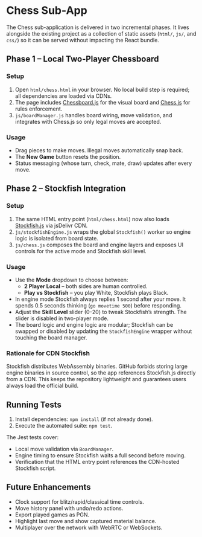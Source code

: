 # Chess Sub-App

The Chess sub-application is delivered in two incremental phases. It lives alongside the existing project as a collection of static assets (`html/`, `js/`, and `css/`) so it can be served without impacting the React bundle.

## Phase 1 – Local Two-Player Chessboard

### Setup
1. Open `html/chess.html` in your browser. No local build step is required; all dependencies are loaded via CDNs.
2. The page includes [Chessboard.js](https://github.com/oakmac/chessboardjs) for the visual board and [Chess.js](https://github.com/jhlywa/chess.js) for rules enforcement.
3. `js/boardManager.js` handles board wiring, move validation, and integrates with Chess.js so only legal moves are accepted.

### Usage
- Drag pieces to make moves. Illegal moves automatically snap back.
- The **New Game** button resets the position.
- Status messaging (whose turn, check, mate, draw) updates after every move.

## Phase 2 – Stockfish Integration

### Setup
1. The same HTML entry point (`html/chess.html`) now also loads [Stockfish.js](https://github.com/official-stockfish/Stockfish) via jsDelivr CDN.
2. `js/stockfishEngine.js` wraps the global `Stockfish()` worker so engine logic is isolated from board state.
3. `js/chess.js` composes the board and engine layers and exposes UI controls for the active mode and Stockfish skill level.

### Usage
- Use the **Mode** dropdown to choose between:
  - **2 Player Local** – both sides are human controlled.
  - **Play vs Stockfish** – you play White, Stockfish plays Black.
- In engine mode Stockfish always replies 1 second after your move. It spends 0.5 seconds thinking (`go movetime 500`) before responding.
- Adjust the **Skill Level** slider (0–20) to tweak Stockfish’s strength. The slider is disabled in two-player mode.
- The board logic and engine logic are modular; Stockfish can be swapped or disabled by updating the `StockfishEngine` wrapper without touching the board manager.

### Rationale for CDN Stockfish
Stockfish distributes WebAssembly binaries. GitHub forbids storing large engine binaries in source control, so the app references Stockfish.js directly from a CDN. This keeps the repository lightweight and guarantees users always load the official build.

## Running Tests
1. Install dependencies: `npm install` (if not already done).
2. Execute the automated suite: `npm test`.

The Jest tests cover:
- Local move validation via `BoardManager`.
- Engine timing to ensure Stockfish waits a full second before moving.
- Verification that the HTML entry point references the CDN-hosted Stockfish script.

## Future Enhancements
- Clock support for blitz/rapid/classical time controls.
- Move history panel with undo/redo actions.
- Export played games as PGN.
- Highlight last move and show captured material balance.
- Multiplayer over the network with WebRTC or WebSockets.
